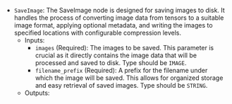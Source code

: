 - `SaveImage`: The SaveImage node is designed for saving images to disk. It handles the process of converting image data from tensors to a suitable image format, applying optional metadata, and writing the images to specified locations with configurable compression levels.
    - Inputs:
        - `images` (Required): The images to be saved. This parameter is crucial as it directly contains the image data that will be processed and saved to disk. Type should be `IMAGE`.
        - `filename_prefix` (Required): A prefix for the filename under which the image will be saved. This allows for organized storage and easy retrieval of saved images. Type should be `STRING`.
    - Outputs:
